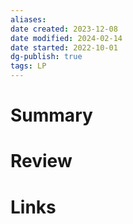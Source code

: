 ```yaml
---
aliases: 
date created: 2023-12-08
date modified: 2024-02-14
date started: 2022-10-01
dg-publish: true
tags: LP
---
```


# Summary

# Review

# Links
